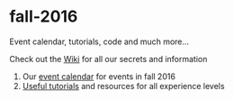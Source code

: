 # fall-2016
Event calendar, tutorials, code and much more...

Check out the [Wiki](https://github.com/nyuad-hackad/fall-2016/wiki) for all our secrets and information

1. Our [event calendar](https://github.com/nyuad-hackad/fall-2016/wiki/Event-Calendar) for events in fall 2016
2. [Useful tutorials](https://github.com/nyuad-hackad/fall-2016/wiki/Useful-Tutorials) and resources for all experience levels
